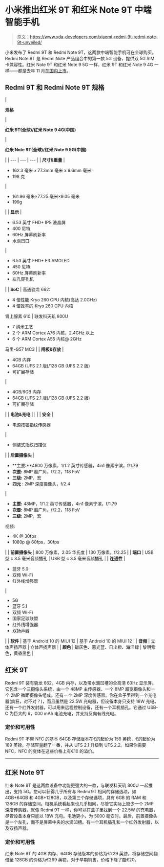 # 小米推出红米 9T 和红米 Note 9T 中端智能手机

> 原文：<https://www.xda-developers.com/xiaomi-redmi-9t-redmi-note-9t-unveiled/>

小米发布了 Redmi 9T 和 Redmi Note 9T，这两款中端智能手机可在全球购买。Redmi Note 9T 是 Redmi Note 产品组合中的第一款 5G 设备，提供双 5G SIM 卡兼容性。红米 Note 9T 和红米 Note 9 5G 一样，红米 9T 和红米 Note 9 4G 一样——都是去年 11 月[在国内上市](https://www.xda-developers.com/xiaomi-redmi-note-9-pro-5g-4g-redmi-watch-china-launch/)。

## Redmi 9T 和 Redmi Note 9T 规格

| 

**规格**

 | 

**红米 9T(全球)/红米 Note 9 4G(中国)**

 | 

**红米 Note 9T(全球)/红米 Note 9 5G(中国)**

 |
| --- | --- | --- |
| **尺寸&重量** | 

*   162.3 毫米 x 77.3mm 毫米 x 9.6mm 毫米
*   198 克

 | 

*   161.96 毫米×77.25 毫米×9.05 毫米
*   199g

 |
| **显示** | 

*   6.53 英寸 FHD+ IPS 液晶屏
*   400 尼特
*   60Hz 屏幕刷新率
*   水滴凹口

 | 

*   6.53 英寸 FHD+ E3 AMOLED
*   450 尼特
*   60Hz 屏幕刷新率
*   左孔穿孔机

 |
| **SoC** | 高通骁龙 662:

*   4 倍性能 Kryo 260 CPU 内核(高达 2.0GHz)
*   4 倍效率的 Kryo 260 CPU 内核

肾上腺素 610 | 联发科天玑 800U

*   7 纳米工艺
*   2 个 ARM Cortex A76 内核，2.4GHz 以上
*   6 个 ARM Cortex A55 内核@ 2GHz

马里-G57 MC3 |
| **闸板&存放** | 

*   4GB 内存
*   64GB (UFS 2.1 版)/128 GB (UFS 2.2 版)
*   可扩展存储

 | 

*   4GB/6GB 内存
*   64GB (UFS 2.1 版)/128 GB (UFS 2.2 版)
*   可扩展存储

 |
| **电池&充电** |  |  |
| **安全** | 

*   电源按钮指纹传感器

 | 

*   侧装式指纹扫描仪

 |
| **后置摄像头** | 

*   **主要:**4800 万像素，1/1.2 英寸传感器，4in1 像素宁滨，f/1.79
*   **次要:** 8MP 超广角，f/2.2，118 FoV
*   **三级:** 2MP，宏
*   **四元** : 2MP 深度摄像头，f/2.4

 | 

*   **主要:** 48MP，1/1.2 英寸传感器，4in1 像素宁滨，f/1.79
*   **次要:** 8MP 超广角，f/2.2，118 FoV
*   **三级:** 2MP，宏

视频:

*   4K @ 30fps
*   1080p @ 60fps，30fps

 |
| **前置摄像头** | 800 万像素，2.05 华氏度 | 130 万像素，f/2.25 |
| **端口** | USB 型 c 3.5 毫米音频插孔 | USB 型 c 3.5 毫米音频插孔 |
| **连通性** | 

*   蓝牙 5.0
*   双频 Wi-Fi
*   红外线增强器

 | 

*   5G
*   蓝牙 5.1
*   双频 Wi-Fi
*   国家足球联盟
*   红外线增强器
*   双扬声器

 |
| **软件** | 基于 Android 10 的 MIUI 12 | 基于 Android 10 的 MIUI 12 |
| **音频** | 立体声扬声器 | 立体声扬声器 |
| **颜色** | 碳灰色、暮光蓝、日出橙、海洋绿 | 黎明紫色，黄昏黑色 |

## 红米 9T

Redmi 9T 装有骁龙 662，4GB 内存，以及带水滴凹槽的全高清 60Hz 显示屏。它包含一个三摄像头系统，由一个 48MP 主传感器、一个 8MP 超宽摄像头和一个 2MP 微距摄像头组成。还有一个 2MP 深度传感器。你在盒子里得到一个充电器(疯狂，对不对？)，而且虽然是 22.5W 充电器，但设备本身只支持 18W 充电。还有一个红外发射器，可以用来远程控制设备，还有一个耳机插孔。它通过 USB-C 为巨大的 6，000 mAh 电池充电，并支持反向有线充电。

### 定价和可用性

Redmi 9T 不带 NFC 的基本 64GB 存储版本在€的起价为 159 英镑，€的起价为 189 英镑，存储容量翻了一番，并从 UFS 2.1 升级到 UFS 2.2。如果你需要 NFC，NFC 的变体在这些价格上有€10 的溢价。

* * *

## 红米 Note 9T

红米 Note 9T 是这两款设备中功能更强大的一款，与联发科天玑 800U 一起推出，支持 5G。您可以获得几乎所有与 Redmi 9T 相同的存储选项，如 4GB+64GB 和 4GB+128GB，以及第三个存储选项，具有 6GB 的 RAM 和 128GB 的存储空间。相机系统看起来也几乎相同，尽管它实际上缺少一个 2MP 深度传感器。就像 Redmi 9T 一样，你可以在盒子里找到一个 22.5W 的充电器，尽管设备本身只能以 18W 充电。电池更小，为 5000 毫安时。最后，前置摄像头是一个左孔，而不是屏幕中央的水滴凹槽。有一个耳机插孔和一个红外发射器，以及双扬声器。

### 定价和可用性

红米 Note 9T 的 4GB 内存、64GB 存储版本的价格为€229 英镑，将存储空间翻倍至 128GB 的价格为€269 英镑。对于早期销售，价格下降了酷€20。